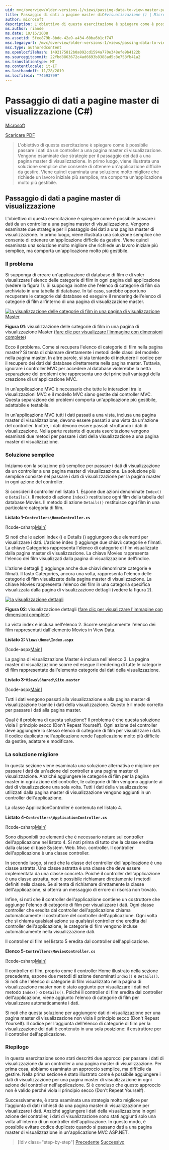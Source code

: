 ```yaml
---
uid: mvc/overview/older-versions-1/views/passing-data-to-view-master-pages-cs
title: Passaggio di dati a pagine master diC#visualizzazione () | Microsoft Docs
author: microsoft
description: L'obiettivo di questa esercitazione è spiegare come è possibile passare i dati da un controller a una pagina master di visualizzazione. Vengono esaminate due strategie per il passaggio dei dati a una vista m...
ms.author: riande
ms.date: 10/16/2008
ms.assetid: 5fee879b-8bde-42a9-a434-60ba6b1cf747
msc.legacyurl: /mvc/overview/older-versions-1/views/passing-data-to-view-master-pages-cs
msc.type: authoredcontent
ms.openlocfilehash: 1492175812b0a092cd1594a770e348efe9b4122b
ms.sourcegitcommit: 22fbd8863672c4ad6693b8388ad5c8e753fb41a2
ms.translationtype: MT
ms.contentlocale: it-IT
ms.lasthandoff: 11/28/2019
ms.locfileid: "74593799"
---
```

# <a name="passing-data-to-view-master-pages-c"></a>Passaggio di dati a pagine master di visualizzazione (C#)

[Microsoft](https://github.com/microsoft)

[Scaricare PDF](https://download.microsoft.com/download/e/f/3/ef3f2ff6-7424-48f7-bdaa-180ef64c3490/ASPNET_MVC_Tutorial_13_CS.pdf)

> L'obiettivo di questa esercitazione è spiegare come è possibile passare i dati da un controller a una pagina master di visualizzazione. Vengono esaminate due strategie per il passaggio dei dati a una pagina master di visualizzazione. In primo luogo, viene illustrata una soluzione semplice che consente di ottenere un'applicazione difficile da gestire. Viene quindi esaminata una soluzione molto migliore che richiede un lavoro iniziale più semplice, ma comporta un'applicazione molto più gestibile.

## <a name="passing-data-to-view-master-pages"></a>Passaggio di dati a pagine master di visualizzazione

L'obiettivo di questa esercitazione è spiegare come è possibile passare i dati da un controller a una pagina master di visualizzazione. Vengono esaminate due strategie per il passaggio dei dati a una pagina master di visualizzazione. In primo luogo, viene illustrata una soluzione semplice che consente di ottenere un'applicazione difficile da gestire. Viene quindi esaminata una soluzione molto migliore che richiede un lavoro iniziale più semplice, ma comporta un'applicazione molto più gestibile.

### <a name="the-problem"></a>Il problema

Si supponga di creare un'applicazione di database di film e di voler visualizzare l'elenco delle categorie di film in ogni pagina dell'applicazione (vedere la figura 1). Si supponga inoltre che l'elenco di categorie di film sia archiviato in una tabella di database. In tal caso, sarebbe opportuno recuperare le categorie dal database ed eseguire il rendering dell'elenco di categorie di film all'interno di una pagina di visualizzazione master.

[![la visualizzazione delle categorie di film in una pagina di visualizzazione Master](passing-data-to-view-master-pages-cs/_static/image2.png)](passing-data-to-view-master-pages-cs/_static/image1.png)

**Figura 01**: visualizzazione delle categorie di film in una pagina di visualizzazione Master ([fare clic per visualizzare l'immagine con dimensioni complete](passing-data-to-view-master-pages-cs/_static/image3.png))

Ecco il problema. Come si recupera l'elenco di categorie di film nella pagina master? Si tenta di chiamare direttamente i metodi delle classi del modello nella pagina master. In altre parole, si sta tentando di includere il codice per il recupero dei dati dal database direttamente nella pagina master. Tuttavia, ignorare i controller MVC per accedere al database violerebbe la netta separazione dei problemi che rappresenta uno dei principali vantaggi della creazione di un'applicazione MVC.

In un'applicazione MVC è necessario che tutte le interazioni tra le visualizzazioni MVC e il modello MVC siano gestite dai controller MVC. Questa separazione dei problemi comporta un'applicazione più gestibile, adattabile e testabile.

In un'applicazione MVC tutti i dati passati a una vista, inclusa una pagina master di visualizzazione, devono essere passati a una vista da un'azione del controller. Inoltre, i dati devono essere passati sfruttando i dati di visualizzazione. Nella parte restante di questa esercitazione vengono esaminati due metodi per passare i dati della visualizzazione a una pagina master di visualizzazione.

### <a name="the-simple-solution"></a>Soluzione semplice

Iniziamo con la soluzione più semplice per passare i dati di visualizzazione da un controller a una pagina master di visualizzazione. La soluzione più semplice consiste nel passare i dati di visualizzazione per la pagina master in ogni azione del controller.

Si consideri il controller nel listato 1. Espone due azioni denominate `Index()` e `Details()`. Il metodo di azione `Index()` restituisce ogni film della tabella del database Movies. Il metodo di azione `Details()` restituisce ogni film in una particolare categoria di film.

**Listato 1-`Controllers\HomeController.cs`**

[!code-csharp[Main](passing-data-to-view-master-pages-cs/samples/sample1.cs)]

Si noti che le azioni index () e Details () aggiungono due elementi per visualizzare i dati. L'azione index () aggiunge due chiavi: categorie e filmati. La chiave Categories rappresenta l'elenco di categorie di film visualizzate dalla pagina master di visualizzazione. La chiave Movies rappresenta l'elenco dei film visualizzati dalla pagina di visualizzazione dell'indice.

L'azione dettagli () aggiunge anche due chiavi denominate categorie e filmati. Il tasto Categories, ancora una volta, rappresenta l'elenco delle categorie di film visualizzate dalla pagina master di visualizzazione. La chiave Movies rappresenta l'elenco dei film in una categoria specifica visualizzata dalla pagina di visualizzazione dettagli (vedere la figura 2).

[![la visualizzazione dettagli](passing-data-to-view-master-pages-cs/_static/image5.png)](passing-data-to-view-master-pages-cs/_static/image4.png)

**Figura 02**: visualizzazione dettagli ([fare clic per visualizzare l'immagine con dimensioni complete](passing-data-to-view-master-pages-cs/_static/image6.png))

La vista index è inclusa nell'elenco 2. Scorre semplicemente l'elenco dei film rappresentati dall'elemento Movies in View Data.

**Listato 2: `Views\Home\Index.aspx`**

[!code-aspx[Main](passing-data-to-view-master-pages-cs/samples/sample2.aspx)]

La pagina di visualizzazione Master è inclusa nell'elenco 3. La pagina master di visualizzazione scorre ed esegue il rendering di tutte le categorie di film rappresentate dall'elemento categorie dai dati della visualizzazione.

**Listato 3-`Views\Shared\Site.master`**

[!code-aspx[Main](passing-data-to-view-master-pages-cs/samples/sample3.aspx)]

Tutti i dati vengono passati alla visualizzazione e alla pagina master di visualizzazione tramite i dati della visualizzazione. Questo è il modo corretto per passare i dati alla pagina master.

Qual è il problema di questa soluzione? Il problema è che questa soluzione viola il principio secco (Don't Repeat Yourself). Ogni azione del controller deve aggiungere lo stesso elenco di categorie di film per visualizzare i dati. Il codice duplicato nell'applicazione rende l'applicazione molto più difficile da gestire, adattare e modificare.

### <a name="the-good-solution"></a>La soluzione migliore

In questa sezione viene esaminata una soluzione alternativa e migliore per passare i dati da un'azione del controller a una pagina master di visualizzazione. Anziché aggiungere le categorie di film per la pagina master in ogni azione del controller, le categorie di film vengono aggiunte ai dati di visualizzazione una sola volta. Tutti i dati della visualizzazione utilizzati dalla pagina master di visualizzazione vengono aggiunti in un controller dell'applicazione.

La classe ApplicationController è contenuta nel listato 4.

**Listato 4-`Controllers\ApplicationController.cs`**

[!code-csharp[Main](passing-data-to-view-master-pages-cs/samples/sample4.cs)]

Sono disponibili tre elementi che è necessario notare sul controller dell'applicazione nel listato 4. Si noti prima di tutto che la classe eredita dalla classe di base System. Web. Mvc. controller. Il controller dell'applicazione è una classe controller.

In secondo luogo, si noti che la classe del controller dell'applicazione è una classe astratta. Una classe astratta è una classe che deve essere implementata da una classe concreta. Poiché il controller dell'applicazione è una classe astratta, non è possibile richiamare direttamente i metodi definiti nella classe. Se si tenta di richiamare direttamente la classe dell'applicazione, si otterrà un messaggio di errore di risorsa non trovato.

Infine, si noti che il controller dell'applicazione contiene un costruttore che aggiunge l'elenco di categorie di film per visualizzare i dati. Ogni classe controller che eredita dal controller dell'applicazione chiama automaticamente il costruttore del controller dell'applicazione. Ogni volta che si chiama qualsiasi azione su qualsiasi controller che eredita dal controller dell'applicazione, le categorie di film vengono incluse automaticamente nella visualizzazione dati.

Il controller di film nel listato 5 eredita dal controller dell'applicazione.

**Elenco 5-`Controllers\MoviesController.cs`**

[!code-csharp[Main](passing-data-to-view-master-pages-cs/samples/sample5.cs)]

Il controller di film, proprio come il controller Home illustrato nella sezione precedente, espone due metodi di azione denominati `Index()` e `Details()`. Si noti che l'elenco di categorie di film visualizzato nella pagina di visualizzazione master non è stato aggiunto per visualizzare i dati nel metodo `Index()` o `Details()`. Poiché il controller di film eredita dal controller dell'applicazione, viene aggiunto l'elenco di categorie di film per visualizzare automaticamente i dati.

Si noti che questa soluzione per aggiungere dati di visualizzazione per una pagina master di visualizzazione non viola il principio secco (Don't Repeat Yourself). Il codice per l'aggiunta dell'elenco di categorie di film per la visualizzazione dei dati è contenuto in una sola posizione: il costruttore per il controller dell'applicazione.

### <a name="summary"></a>Riepilogo

In questa esercitazione sono stati descritti due approcci per passare i dati di visualizzazione da un controller a una pagina master di visualizzazione. Per prima cosa, abbiamo esaminato un approccio semplice, ma difficile da gestire. Nella prima sezione è stato illustrato come è possibile aggiungere i dati di visualizzazione per una pagina master di visualizzazione in ogni azione del controller nell'applicazione. Si è concluso che questo approccio non è valido perché viola il principio secco (Don't Repeat Yourself).

Successivamente, è stata esaminata una strategia molto migliore per l'aggiunta di dati richiesti da una pagina master di visualizzazione per visualizzare i dati. Anziché aggiungere i dati della visualizzazione in ogni azione del controller, i dati di visualizzazione sono stati aggiunti solo una volta all'interno di un controller dell'applicazione. In questo modo, è possibile evitare codice duplicato quando si passano dati a una pagina master di visualizzazione in un'applicazione MVC ASP.NET.

> [!div class="step-by-step"]
> [Precedente](creating-page-layouts-with-view-master-pages-cs.md)
> [Successivo](asp-net-mvc-views-overview-vb.md)
